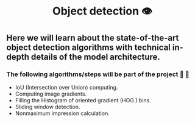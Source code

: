 <h1 align="center">Object detection 👁️ </h1>
<h2 align = "left" >Here we will learn about the state-of-the-art object detection algorithms with technical in-depth details of the model architecture. </h2>

<h3> The following algorithms/steps will be part of the project 🚀 🚀 </h3>

- IoU (Intersection over Union) computing. 
- Computing image gradients.
- Filling the Histogram of oriented gradient (HOG ) bins.
- Sliding window detection.
- Nonmaximum impression calculation.
